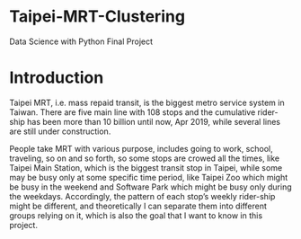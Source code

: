 # Taipei-MRT-Clustering
Data Science with Python Final Project

# Introduction
Taipei MRT, i.e. mass repaid transit, is the biggest metro service system in Taiwan. There are five main line with 108 stops and the cumulative rider-ship has been more than 10 billion until now, Apr 2019, while several lines are still under construction.

People take MRT with various purpose, includes going to work, school, traveling, so on and so forth, so some stops are crowed all the times, like Taipei Main Station, which is the biggest transit stop in Taipei, while some may be busy only at some specific time period, like Taipei Zoo which might be busy in the weekend and Software Park which might be busy only during the weekdays. Accordingly, the pattern of each stop’s weekly rider-ship might be different, and theoretically I can separate them into different groups relying on it, which is also the goal that I want to know in this project.
